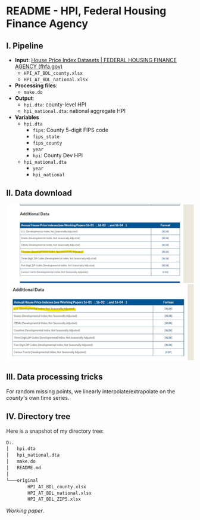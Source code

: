 # README - HPI, Federal Housing Finance Agency

## I. Pipeline

* **Input**: [House Price Index Datasets | FEDERAL HOUSING FINANCE AGENCY (fhfa.gov)](https://www.fhfa.gov/data/hpi/datasets?tab=additional-data)
    * `HPI_AT_BDL_county.xlsx`
    * `HPI_AT_BDL_national.xlsx`
* **Processing files**:
    * `make.do`
* **Output**: 
    * `hpi.dta`: county-level HPI
    * `hpi_national.dta`: national aggregate HPI
* **Variables**
    * `hpi.dta`
        * `fips`: County 5-digit FIPS code
        * `fips_state`
        * `fips_county`
        * `year`
        * `hpi`: County Dev HPI
    * `hpi_national.dta`
        * `year`
        * `hpi_national`

## II. Data download

<img src="HPI_AT_BDL_county.jpg" alt="HPI_AT_BDL_county" style="zoom:50%;" />

<img src="HPI_AT_BDL_national.jpg" alt="HPI_AT_BDL_national" style="zoom:50%;" />



## III. Data processing tricks

For random missing points, we linearly interpolate/extrapolate on the _county_'s own time series.

## IV. Directory tree

Here is a snapshot of my directory tree:

```cmd
D:.
│   hpi.dta
│   hpi_national.dta
│   make.do
│   README.md
│
└───original
        HPI_AT_BDL_county.xlsx
        HPI_AT_BDL_national.xlsx
        HPI_AT_BDL_ZIP5.xlsx
```
*Working paper*.